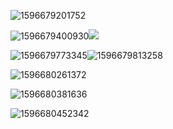 







![1596679201752](C:\Users\Administrator\AppData\Roaming\Typora\typora-user-images\1596679201752.png)

![1596679400930](C:\Users\Administrator\AppData\Roaming\Typora\typora-user-images\1596679400930.png)![](C:\Users\Administrator\AppData\Roaming\Typora\typora-user-images\1596679463678.png)



![1596679773345](C:\Users\Administrator\AppData\Roaming\Typora\typora-user-images\1596679773345.png)![1596679813258](C:\Users\Administrator\AppData\Roaming\Typora\typora-user-images\1596679813258.png)











![1596680261372](C:\Users\Administrator\AppData\Roaming\Typora\typora-user-images\1596680261372.png)













![1596680381636](C:\Users\Administrator\AppData\Roaming\Typora\typora-user-images\1596680381636.png)



![1596680452342](C:\Users\Administrator\AppData\Roaming\Typora\typora-user-images\1596680452342.png)













